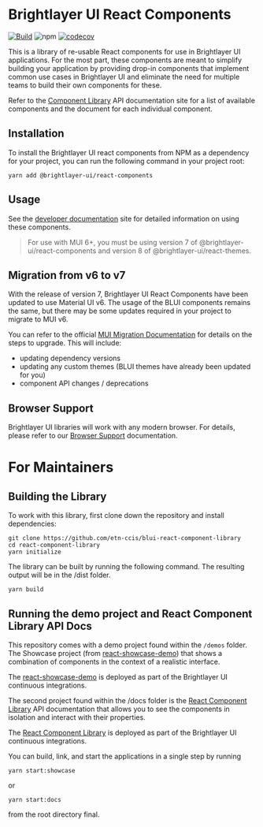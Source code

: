 # Brightlayer UI React Components

[![Build](https://github.com/etn-ccis/blui-react-component-library/actions/workflows/blui-ci.yml/badge.svg?branch=master)](https://github.com/etn-ccis/blui-react-component-library/actions/workflows/blui-ci.yml)
![npm](https://img.shields.io/npm/v/@brightlayer-ui/react-components?label=%40brightlayer-ui%2Freact-components) [![codecov](https://codecov.io/gh/etn-ccis/blui-react-component-library/branch/master/graph/badge.svg?token=HQFW5YF7WP)](https://codecov.io/gh/etn-ccis/blui-react-component-library)

This is a library of re-usable React components for use in Brightlayer UI applications. For the most part, these components are meant to simplify building your application by providing drop-in components that implement common use cases in Brightlayer UI and eliminate the need for multiple teams to build their own components for these.

Refer to the [Component Library](https://brightlayer-ui-components.github.io/react) API documentation site for a list of available components and the document for each individual component.

## Installation

To install the Brightlayer UI react components from NPM as a dependency for your project, you can run the following command in your project root:

```shell
yarn add @brightlayer-ui/react-components
```

## Usage

See the [developer documentation](https://brightlayer-ui-components.github.io/react) site for detailed information on using these components.

> For use with MUI 6+, you must be using version 7 of @brightlayer-ui/react-components and version 8 of @brightlayer-ui/react-themes.

## Migration from v6 to v7

With the release of version 7, Brightlayer UI React Components have been updated to use Material UI v6. The usage of the BLUI components remains the same, but there may be some updates required in your project to migrate to MUI v6.

You can refer to the official [MUI Migration Documentation](https://mui.com/material-ui/migration/upgrade-to-v6/) for details on the steps to upgrade. This will include:

- updating dependency versions
- updating any custom themes (BLUI themes have already been updated for you)
- component API changes / deprecations

## Browser Support

Brightlayer UI libraries will work with any modern browser. For details, please refer to our [Browser Support](https://brightlayer-ui.github.io/development/frameworks-web/react#browser-support) documentation.

# For Maintainers

## Building the Library

To work with this library, first clone down the repository and install dependencies:

```shell
git clone https://github.com/etn-ccis/blui-react-component-library
cd react-component-library
yarn initialize
```

The library can be built by running the following command. The resulting output will be in the /dist folder.

```shell
yarn build
```

## Running the demo project and React Component Library API Docs

This repository comes with a demo project found within the `/demos` folder.
The Showcase project (from [react-showcase-demo](https://github.com/etn-ccis/blui-react-showcase-demo)) that shows a combination of components in the context of a realistic interface.

The [react-showcase-demo](https://blui-react-showcase.web.app/templates/dashboard) is deployed as part of the Brightlayer UI continuous integrations.

The second project found within the /docs folder is the [React Component Library](https://github.com/etn-ccis/blui-react-component-library/tree/master/docs) API documentation that allows you to see the components in isolation and interact with their properties.

The [React Component Library](https://brightlayer-ui-components.github.io/react/) is deployed as part of the Brightlayer UI continuous integrations.

You can build, link, and start the applications in a single step by running

```shell
yarn start:showcase
```

or

```shell
yarn start:docs
```

from the root directory final.
